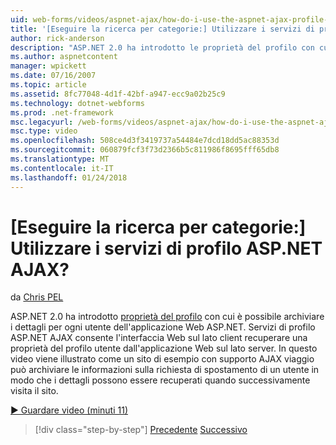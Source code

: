 ```yaml
---
uid: web-forms/videos/aspnet-ajax/how-do-i-use-the-aspnet-ajax-profile-services
title: '[Eseguire la ricerca per categorie:] Utilizzare i servizi di profilo ASP.NET AJAX? | Microsoft Docs'
author: rick-anderson
description: "ASP.NET 2.0 ha introdotto le proprietà del profilo con cui è possibile archiviare i dettagli per ogni utente dell'applicazione Web ASP.NET. Consenti di servizi di profilo ASP.NET AJAX..."
ms.author: aspnetcontent
manager: wpickett
ms.date: 07/16/2007
ms.topic: article
ms.assetid: 8fc77048-4d1f-42bf-a947-ecc9a02b25c9
ms.technology: dotnet-webforms
ms.prod: .net-framework
msc.legacyurl: /web-forms/videos/aspnet-ajax/how-do-i-use-the-aspnet-ajax-profile-services
msc.type: video
ms.openlocfilehash: 508ce4d3f3419737a54484e7dcd18dd5ac88353d
ms.sourcegitcommit: 060879fcf3f73d2366b5c811986f8695fff65db8
ms.translationtype: MT
ms.contentlocale: it-IT
ms.lasthandoff: 01/24/2018
---
```

<a name="how-do-i-use-the-aspnet-ajax-profile-services"></a>[Eseguire la ricerca per categorie:] Utilizzare i servizi di profilo ASP.NET AJAX?
====================
da [Chris PEL](https://twitter.com/chrispels)

ASP.NET 2.0 ha introdotto [proprietà del profilo](https://msdn.microsoft.com/library/at64shx3.aspx) con cui è possibile archiviare i dettagli per ogni utente dell'applicazione Web ASP.NET. Servizi di profilo ASP.NET AJAX consente l'interfaccia Web sul lato client recuperare una proprietà del profilo utente dall'applicazione Web sul lato server. In questo video viene illustrato come un sito di esempio con supporto AJAX viaggio può archiviare le informazioni sulla richiesta di spostamento di un utente in modo che i dettagli possono essere recuperati quando successivamente visita il sito.

[&#9654; Guardare video (minuti 11)](https://channel9.msdn.com/Blogs/ASP-NET-Site-Videos/how-do-i-use-the-aspnet-ajax-profile-services)

>[!div class="step-by-step"]
[Precedente](how-do-i-use-other-javascript-user-interface-libraries-with-aspnet-ajax.md)
[Successivo](how-do-i-debug-aspnet-ajax-applications-using-visual-studio-2005.md)
